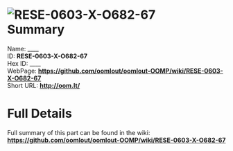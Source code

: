 
![RESE-0603-X-O682-67](https://github.com/oomlout/oomlout-OOMP/blob/master/parts/RESE-0603-X-O682-67/RESE-0603-X-O682-67_420.jpg)   
Summary
=================
  
Name: ____    
ID: __RESE-0603-X-O682-67__   
Hex ID: ____   
WebPage: __https://github.com/oomlout/oomlout-OOMP/wiki/RESE-0603-X-O682-67__   
Short URL: __http://oom.lt/__   

Full Details
==========================
Full summary of this part can be found in the wiki:   
__https://github.com/oomlout/oomlout-OOMP/wiki/RESE-0603-X-O682-67__    

